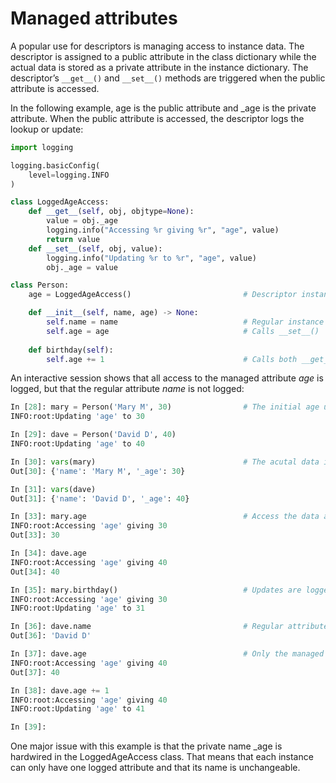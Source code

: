 # Managed attributes

A popular use for descriptors is managing access to instance data. The descriptor is assigned to a public attribute in the class dictionary while the actual data is stored as a private attribute in the instance dictionary. The descriptor’s `__get__()` and `__set__()` methods are triggered when the public attribute is accessed.

In the following example, age is the public attribute and _age is the private attribute. When the public attribute is accessed, the descriptor logs the lookup or update:

```py
import logging 

logging.basicConfig(
    level=logging.INFO
)

class LoggedAgeAccess:
    def __get__(self, obj, objtype=None):
        value = obj._age 
        logging.info("Accessing %r giving %r", "age", value)
        return value 
    def __set__(self, obj, value):
        logging.info("Updating %r to %r", "age", value)
        obj._age = value 

class Person:
    age = LoggedAgeAccess()                         # Descriptor instance

    def __init__(self, name, age) -> None:
        self.name = name                            # Regular instance attribute
        self.age = age                              # Calls __set__()
    
    def birthday(self):
        self.age += 1                               # Calls both __get__() and __set__()
```

An interactive session shows that all access to the managed attribute *age* is logged, but that the regular attribute *name* is not logged:



```py
In [28]: mary = Person('Mary M', 30)                # The initial age update is logged
INFO:root:Updating 'age' to 30

In [29]: dave = Person('David D', 40)
INFO:root:Updating 'age' to 40

In [30]: vars(mary)                                 # The acutal data is in a private attribute
Out[30]: {'name': 'Mary M', '_age': 30}

In [31]: vars(dave)
Out[31]: {'name': 'David D', '_age': 40}

In [33]: mary.age                                   # Access the data and log the lookup
INFO:root:Accessing 'age' giving 30
Out[33]: 30

In [34]: dave.age
INFO:root:Accessing 'age' giving 40
Out[34]: 40

In [35]: mary.birthday()                            # Updates are logged as well
INFO:root:Accessing 'age' giving 30
INFO:root:Updating 'age' to 31

In [36]: dave.name                                  # Regular attribute lookup isn't logged
Out[36]: 'David D'

In [37]: dave.age                                   # Only the managed attribute is good
INFO:root:Accessing 'age' giving 40
Out[37]: 40

In [38]: dave.age += 1
INFO:root:Accessing 'age' giving 40
INFO:root:Updating 'age' to 41

In [39]: 
```

One major issue with this example is that the private name _age is hardwired in the LoggedAgeAccess class. That means that each instance can only have one logged attribute and that its name is unchangeable.